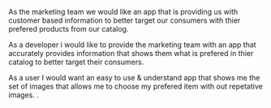 As the marketing team we would like an app that is providing us with customer based information to better target our consumers with thier prefered products from our catalog. 

As a developer i would like to provide the marketing team with an app that accurately provides information that shows them what is prefered in thier catalog to better target their consumers.

As a user I would want an easy to use & understand app that shows me the set of images that allows me to choose my prefered item with out repetative images. .